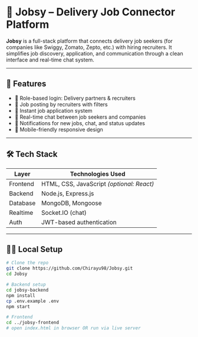 # 🚚 Jobsy – Delivery Job Connector Platform

**Jobsy** is a full-stack platform that connects delivery job seekers (for companies like Swiggy, Zomato, Zepto, etc.) with hiring recruiters. It simplifies job discovery, application, and communication through a clean interface and real-time chat system.

---

## 📌 Features

- 👥 Role-based login: Delivery partners & recruiters
- 📝 Job posting by recruiters with filters
- 💼 Instant job application system
- 💬 Real-time chat between job seekers and companies
- 🔔 Notifications for new jobs, chat, and status updates
- 📱 Mobile-friendly responsive design

---

## 🛠️ Tech Stack

| Layer      | Technologies Used                |
|------------|----------------------------------|
| Frontend   | HTML, CSS, JavaScript *(optional: React)* |
| Backend    | Node.js, Express.js              |
| Database   | MongoDB, Mongoose                |
| Realtime   | Socket.IO (chat)                 |
| Auth       | JWT-based authentication         |

---

## 🧑‍💻 Local Setup

```bash
# Clone the repo
git clone https://github.com/Chirayu98/Jobsy.git
cd Jobsy

# Backend setup
cd jobsy-backend
npm install
cp .env.example .env      
npm start

# Frontend
cd ../jobsy-frontend
# open index.html in browser OR run via live server
